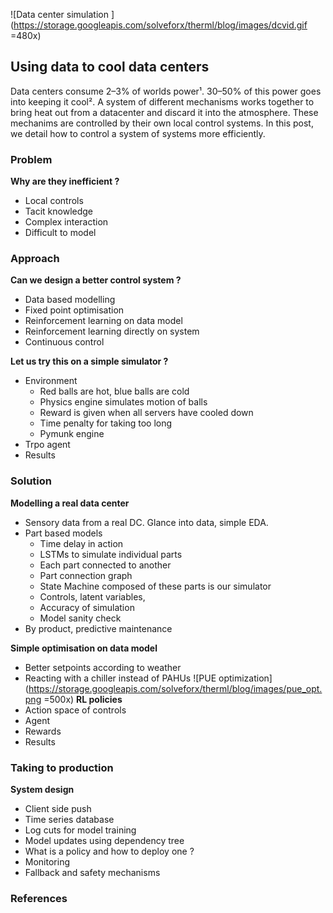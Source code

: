 ![Data center simulation ](https://storage.googleapis.com/solveforx/therml/blog/images/dcvid.gif =480x)


## Using data to cool data centers
Data centers consume 2–3% of worlds power¹. 30–50% of this power goes into keeping it cool². A system of different mechanisms works together to bring heat out from a datacenter and discard it into the atmosphere. These mechanims are controlled by their own local control systems. In this post, we detail how to control a system of systems more efficiently.

### Problem
**Why are they inefficient ?**
 - Local controls
 - Tacit knowledge
 - Complex interaction
 - Difficult to model

### Approach
**Can we design a better control system ?** 
 - Data based modelling
 - Fixed point optimisation 
 - Reinforcement learning on data model
 - Reinforcement learning directly on system
 - Continuous control

**Let us try this on a simple simulator ?** 
- Environment
	 - Red balls are hot, blue balls are cold
	 - Physics engine simulates motion of balls
	 - Reward is given when all servers have cooled down
	 - Time penalty for taking too long
	 - Pymunk engine
 - Trpo agent
 - Results

### Solution
**Modelling a real data center**
 - Sensory data from a real DC. Glance into data, simple EDA. 
 - Part based models
	 - Time delay in action
	 - LSTMs to simulate individual parts
	 - Each part connected to another
	 - Part connection graph
	 - State Machine composed of these parts is our simulator
	 - Controls, latent variables, 
	 - Accuracy of simulation
	 - Model sanity check
 - By product, predictive maintenance 

**Simple optimisation on data model**
 - Better setpoints according to weather
 - Reacting with a chiller instead of PAHUs
![PUE optimization](https://storage.googleapis.com/solveforx/therml/blog/images/pue_opt.png =500x)
 **RL policies**
 - Action space of controls
 - Agent
 - Rewards
 - Results

### Taking to production
**System design**

 - Client side push
 - Time series database
 - Log cuts for model training
 - Model updates using dependency tree
 - What is a policy and how to deploy one ?
 - Monitoring
 - Fallback and safety mechanisms

### References

